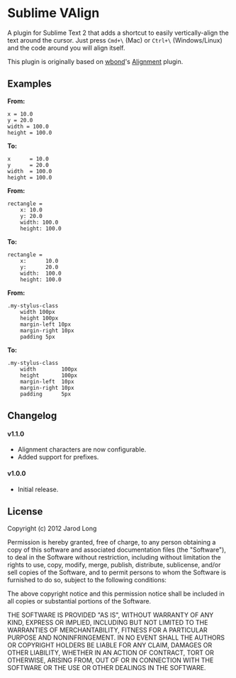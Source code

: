 # Sublime VAlign #

A plugin for Sublime Text 2 that adds a shortcut to easily vertically-align the text around the cursor. Just press `Cmd+\` (Mac) or `Ctrl+\` (Windows/Linux) and the code around you will align itself.

This plugin is originally based on [wbond](https://github.com/wbond/)'s [Alignment](https://github.com/wbond/sublime_alignment) plugin.


## Examples ##

**From:**
```
x = 10.0
y = 20.0
width = 100.0
height = 100.0
```

**To:**
```
x      = 10.0
y      = 20.0
width  = 100.0
height = 100.0
```

**From:**
```
rectangle =
	x: 10.0
	y: 20.0
	width: 100.0
	height: 100.0
```

**To:**
```
rectangle =
	x:      10.0
	y:      20.0
	width:  100.0
	height: 100.0
```

**From:**
```
.my-stylus-class
	width 100px
	height 100px
	margin-left 10px
	margin-right 10px
	padding 5px
```

**To:**
```
.my-stylus-class
	width        100px
	height       100px
	margin-left  10px
	margin-right 10px
	padding      5px
```

## Changelog ##

#### v1.1.0 ####

* Alignment characters are now configurable.
* Added support for prefixes.

#### v1.0.0 ####

* Initial release.


## License ##

Copyright (c) 2012 Jarod Long

Permission is hereby granted, free of charge, to any person obtaining a copy of this software and associated documentation files (the "Software"), to deal in the Software without restriction, including without limitation the rights to use, copy, modify, merge, publish, distribute, sublicense, and/or sell copies of the Software, and to permit persons to whom the Software is furnished to do so, subject to the following conditions:

The above copyright notice and this permission notice shall be included in all copies or substantial portions of the Software.

THE SOFTWARE IS PROVIDED "AS IS", WITHOUT WARRANTY OF ANY KIND, EXPRESS OR IMPLIED, INCLUDING BUT NOT LIMITED TO THE WARRANTIES OF MERCHANTABILITY, FITNESS FOR A PARTICULAR PURPOSE AND NONINFRINGEMENT. IN NO EVENT SHALL THE AUTHORS OR COPYRIGHT HOLDERS BE LIABLE FOR ANY CLAIM, DAMAGES OR OTHER LIABILITY, WHETHER IN AN ACTION OF CONTRACT, TORT OR OTHERWISE, ARISING FROM, OUT OF OR IN CONNECTION WITH THE SOFTWARE OR THE USE OR OTHER DEALINGS IN THE SOFTWARE.

